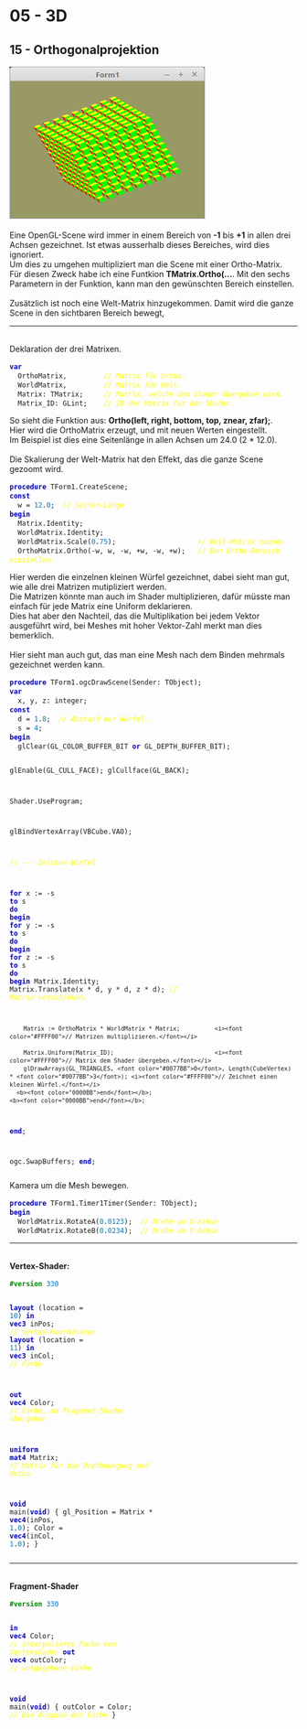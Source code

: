<!DOCTYPE html>
<html>
    <b><h1>05 - 3D</h1></b>
    <b><h2>15 - Orthogonalprojektion</h2></b>
<img src="image.png" alt="Selfhtml"><br><br>
Eine OpenGL-Scene wird immer in einem Bereich von <b>-1</b> bis <b>+1</b> in allen drei Achsen gezeichnet. Ist etwas ausserhalb dieses Bereiches, wird dies ignoriert.<br>
Um dies zu umgehen multipliziert man die Scene mit einer Ortho-Matrix.<br>
Für diesen Zweck habe ich eine Funtkion <b>TMatrix.Ortho(...</b>. Mit den sechs Parametern in der Funktion, kann man den gewünschten Bereich einstellen.<br>
<br>
Zusätzlich ist noch eine Welt-Matrix hinzugekommen. Damit wird die ganze Scene in den sichtbaren Bereich bewegt,<br>
<hr><br>
Deklaration der drei Matrixen.<br>
<pre><code><b><font color="0000BB">var</font></b>
  OrthoMatrix,         <i><font color="#FFFF00">// Matrix für Ortho.</font></i>
  WorldMatrix,         <i><font color="#FFFF00">// Matrix für Welt.</font></i>
  Matrix: TMatrix;     <i><font color="#FFFF00">// Matrix, welche dem Shader übergeben wird.</font></i>
  Matrix_ID: GLint;    <i><font color="#FFFF00">// ID der Matrix für den Shader.</font></i></pre></code>
So sieht die Funktion aus: <b>Ortho(left, right, bottom, top, znear, zfar);</b>.<br>
Hier wird die OrthoMatrix erzeugt, und mit neuen Werten eingestellt.<br>
Im Beispiel ist dies eine Seitenlänge in allen Achsen um 24.0 (2 * 12.0).<br>
<br>
Die Skalierung der Welt-Matrix hat den Effekt, das die ganze Scene gezoomt wird.<br>
<pre><code><b><font color="0000BB">procedure</font></b> TForm1.CreateScene;
<b><font color="0000BB">const</font></b>
  w = <font color="#0077BB">12</font>.<font color="#0077BB">0</font>;  <i><font color="#FFFF00">// Seiten-Länge</font></i>
<b><font color="0000BB">begin</font></b>
  Matrix.Identity;
  WorldMatrix.Identity;
  WorldMatrix.Scale(<font color="#0077BB">0</font>.<font color="#0077BB">75</font>);                    <i><font color="#FFFF00">// Welt-Matrix zoomen</font></i>
  OrthoMatrix.Ortho(-w, w, -w, +w, -w, +w);   <i><font color="#FFFF00">// Den Ortho-Bereich einstellen.</font></i></pre></code>
Hier werden die einzelnen kleinen Würfel gezeichnet, dabei sieht man gut, wie alle drei Matrizen mutipliziert werden.<br>
Die Matrizen könnte man auch im Shader multiplizieren, dafür müsste man einfach für jede Matrix eine Uniform deklarieren.<br>
Dies hat aber den Nachteil, das die Multiplikation bei jedem Vektor ausgeführt wird, bei Meshes mit hoher Vektor-Zahl merkt man dies bemerklich.<br>
<br>
Hier sieht man auch gut, das man eine Mesh nach dem Binden mehrmals gezeichnet werden kann.<br>
<pre><code><b><font color="0000BB">procedure</font></b> TForm1.ogcDrawScene(Sender: TObject);
<b><font color="0000BB">var</font></b>
  x, y, z: integer;
<b><font color="0000BB">const</font></b>
  d = <font color="#0077BB">1</font>.<font color="#0077BB">8</font>;  <i><font color="#FFFF00">// Abstand der Würfel.</font></i>
  s = <font color="#0077BB">4</font>;
<b><font color="0000BB">begin</font></b>
  glClear(GL_COLOR_BUFFER_BIT <b><font color="0000BB">or</font></b> GL_DEPTH_BUFFER_BIT);

  glEnable(GL_CULL_FACE);
  glCullface(GL_BACK);

  Shader.UseProgram;

  glBindVertexArray(VBCube.VAO);

  <i><font color="#FFFF00">// --- Zeichne Würfel</font></i>

  <b><font color="0000BB">for</font></b> x := -s <b><font color="0000BB">to</font></b> s <b><font color="0000BB">do</font></b> <b><font color="0000BB">begin</font></b>
    <b><font color="0000BB">for</font></b> y := -s <b><font color="0000BB">to</font></b> s <b><font color="0000BB">do</font></b> <b><font color="0000BB">begin</font></b>
      <b><font color="0000BB">for</font></b> z := -s <b><font color="0000BB">to</font></b> s <b><font color="0000BB">do</font></b> <b><font color="0000BB">begin</font></b>
        Matrix.Identity;
        Matrix.Translate(x * d, y * d, z * d);                 <i><font color="#FFFF00">// Matrix verschieben.</font></i>

        Matrix := OrthoMatrix * WorldMatrix * Matrix;          <i><font color="#FFFF00">// Matrizen multiplizieren.</font></i>

        Matrix.Uniform(Matrix_ID);                             <i><font color="#FFFF00">// Matrix dem Shader übergeben.</font></i>
        glDrawArrays(GL_TRIANGLES, <font color="#0077BB">0</font>, Length(CubeVertex) * <font color="#0077BB">3</font>); <i><font color="#FFFF00">// Zeichnet einen kleinen Würfel.</font></i>
      <b><font color="0000BB">end</font></b>;
    <b><font color="0000BB">end</font></b>;
  <b><font color="0000BB">end</font></b>;

  ogc.SwapBuffers;
<b><font color="0000BB">end</font></b>;</pre></code>
Kamera um die Mesh bewegen.<br>
<pre><code><b><font color="0000BB">procedure</font></b> TForm1.Timer1Timer(Sender: TObject);
<b><font color="0000BB">begin</font></b>
  WorldMatrix.RotateA(<font color="#0077BB">0</font>.<font color="#0077BB">0123</font>);  <i><font color="#FFFF00">// Drehe um X-Achse</font></i>
  WorldMatrix.RotateB(<font color="#0077BB">0</font>.<font color="#0077BB">0234</font>);  <i><font color="#FFFF00">// Drehe um Y-Achse</font></i></pre></code>
<hr><br>
<b>Vertex-Shader:</b><br>
<pre><code><b><font color="#008800">#version</font></b> <font color="#0077BB">330</font>

<b><font color="0000BB">layout</font></b> (location = <font color="#0077BB">10</font>) <b><font color="0000BB">in</font></b> <b><font color="0000BB">vec3</font></b> inPos; <i><font color="#FFFF00">// Vertex-Koordinaten</font></i>
<b><font color="0000BB">layout</font></b> (location = <font color="#0077BB">11</font>) <b><font color="0000BB">in</font></b> <b><font color="0000BB">vec3</font></b> inCol; <i><font color="#FFFF00">// Farbe</font></i>

<b><font color="0000BB">out</font></b> <b><font color="0000BB">vec4</font></b> Color;                       <i><font color="#FFFF00">// Farbe, an Fragment-Shader übergeben</font></i>

<b><font color="0000BB">uniform</font></b> <b><font color="0000BB">mat4</font></b> Matrix;                  <i><font color="#FFFF00">// Matrix für die Drehbewegung und Ortho</font></i>

<b><font color="0000BB">void</font></b> main(<b><font color="0000BB">void</font></b>)
{
  gl_Position = Matrix * <b><font color="0000BB">vec4</font></b>(inPos, <font color="#0077BB">1</font>.<font color="#0077BB">0</font>);
  Color = <b><font color="0000BB">vec4</font></b>(inCol, <font color="#0077BB">1</font>.<font color="#0077BB">0</font>);
}
</pre></code>
<hr><br>
<b>Fragment-Shader</b><br>
<pre><code><b><font color="#008800">#version</font></b> <font color="#0077BB">330</font>

<b><font color="0000BB">in</font></b>  <b><font color="0000BB">vec4</font></b> Color;     <i><font color="#FFFF00">// interpolierte Farbe vom Vertexshader</font></i>
<b><font color="0000BB">out</font></b> <b><font color="0000BB">vec4</font></b> outColor;  <i><font color="#FFFF00">// ausgegebene Farbe</font></i>

<b><font color="0000BB">void</font></b> main(<b><font color="0000BB">void</font></b>)
{
  outColor = Color; <i><font color="#FFFF00">// Die Ausgabe der Farbe</font></i>
}
</pre></code>

</html>
